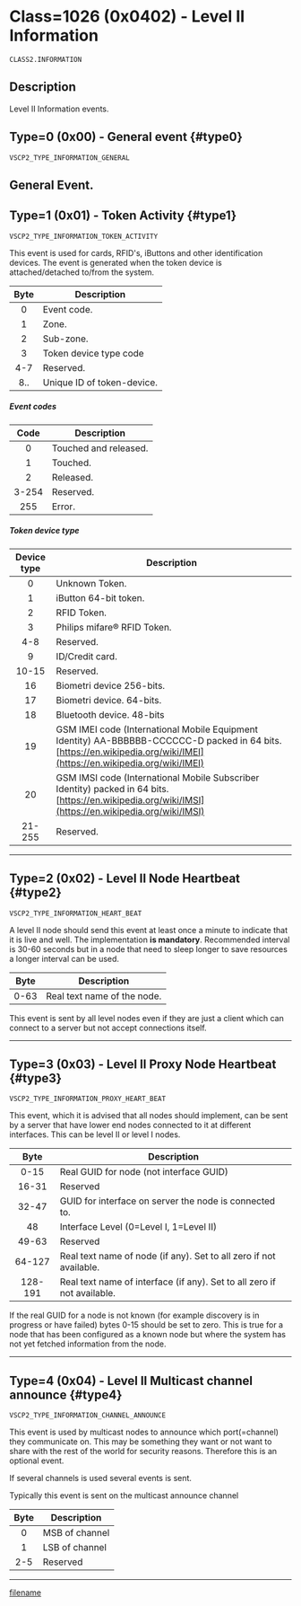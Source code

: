 # Class=1026 (0x0402) - Level II Information

    CLASS2.INFORMATION

## Description

Level II Information events.
## Type=0 (0x00) - General event {#type0}
    VSCP2_TYPE_INFORMATION_GENERAL
General Event.
----

## Type=1 (0x01) - Token Activity {#type1}
    VSCP2_TYPE_INFORMATION_TOKEN_ACTIVITY
This event is used for cards, RFID's, iButtons and other identification devices. The event is generated when the token device is attached/detached to/from the system. 

 | Byte | Description                | 
 | :----: | -----------                | 
 | 0    | Event code.                | 
 | 1    | Zone.                      | 
 | 2    | Sub-zone.                  | 
 | 3    | Token device type code     | 
 | 4-7  | Reserved.                  | 
 | 8..  | Unique ID of token-device. | 

##### Event codes

 | Code  | Description           | 
 | :----:  | -----------           | 
 | 0     | Touched and released. | 
 | 1     | Touched.              | 
 | 2     | Released.             | 
 | 3-254 | Reserved.             | 
 | 255   | Error.                | 

##### Token device type 

 | Device type | Description                                                                                                                                                          | 
 | :-----------: | -----------                                                                                                                                                          | 
 | 0           | Unknown Token.                                                                                                                                                       | 
 | 1           | iButton 64-bit token.                                                                                                                                                | 
 | 2           | RFID Token.                                                                                                                                                          | 
 | 3           | Philips mifare® RFID Token.                                                                                                                                         | 
 | 4-8         | Reserved.                                                                                                                                                            | 
 | 9           | ID/Credit card.                                                                                                                                                      | 
 | 10-15       | Reserved.                                                                                                                                                            | 
 | 16          | Biometri device 256-bits.                                                                                                                                            | 
 | 17          | Biometri device. 64-bits.                                                                                                                                            | 
 | 18          | Bluetooth device. 48-bits                                                                                                                                            | 
 | 19          | GSM IMEI code (International Mobile Equipment Identity) AA-BBBBBB-CCCCCC-D packed in 64 bits. [https://en.wikipedia.org/wiki/IMEI](https://en.wikipedia.org/wiki/IMEI) | 
 | 20          | GSM IMSI code (International Mobile Subscriber Identity) packed in 64 bits. [https://en.wikipedia.org/wiki/IMSI](https://en.wikipedia.org/wiki/IMSI)                   | 
 | 21-255      | Reserved.                                                                                                                                                          | 
----

## Type=2 (0x02) - Level II Node Heartbeat {#type2}
    VSCP2_TYPE_INFORMATION_HEART_BEAT
A level II node should send this event at least once a minute to indicate that it is live and well. The implementation **is mandatory**. Recommended interval is 30-60 seconds but in a node that need to sleep longer to save resources a longer interval can be used.

 | Byte | Description                 | 
 | :----: | -----------                 | 
 | 0-63 | Real text name of the node. | 

This event is sent by all level nodes even if they are just a client which can connect to a server but not accept connections itself. 

----

## Type=3 (0x03) - Level II Proxy Node Heartbeat {#type3}
    VSCP2_TYPE_INFORMATION_PROXY_HEART_BEAT
This event, which it is advised that all nodes should implement, can be sent by a server that have lower end nodes connected to it at different interfaces. This can be level II or level I nodes. 

 | Byte    | Description                                                             | 
 | :----:    | -----------                                                             | 
 | 0-15    | Real GUID for node (not interface GUID)                                 | 
 | 16-31   | Reserved                                                                | 
 | 32-47   | GUID for interface on server the node is connected to.                  | 
 | 48      | Interface Level (0=Level I, 1=Level II)                                 | 
 | 49-63   | Reserved                                                                | 
 | 64-127  | Real text name of node (if any). Set to all zero if not available.      | 
 | 128-191 | Real text name of interface (if any). Set to all zero if not available. | 

If the real GUID for a node is not known (for example discovery is in progress or have failed) bytes 0-15 should be set to zero. This is true for a node that has been configured as a known node but where the system has not yet fetched information from the node.

----

## Type=4 (0x04) - Level II Multicast channel announce {#type4}
    VSCP2_TYPE_INFORMATION_CHANNEL_ANNOUNCE
This event is used by multicast nodes to announce which port(=channel) they communicate on. This may be something they want or not want to share with the rest of the world for security reasons. Therefore this is an optional event. 

If several channels is used several events is sent.

Typically this event is sent on the multicast announce channel

 | Byte | Description    | 
 | :----: | -----------    | 
 | 0    | MSB of channel | 
 | 1    | LSB of channel | 
 | 2-5  | Reserved       | 

----

[filename](./bottom_copyright.md ':include')
